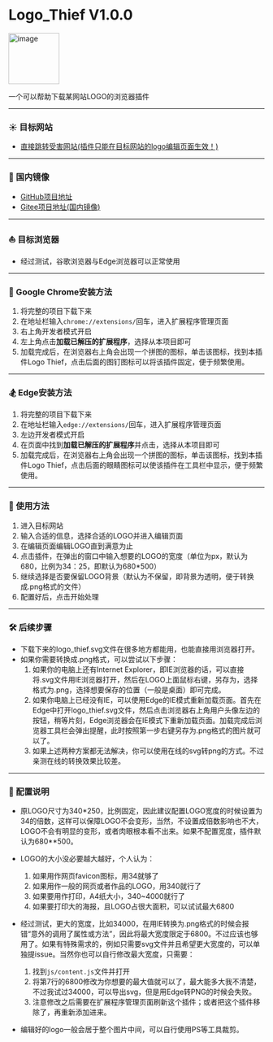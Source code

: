 # Logo_Thief V1.0.0

<img src="https://github.com/quarkape/Logo_Thief/blob/main/img/logo_thief.png" alt="image" style="width:100px" />

一个可以帮助下载某网站LOGO的浏览器插件

---

### :sunny: 目标网站

- [直接跳转受害网站(插件只能在目标网站的logo编辑页面生效！)](https://www.logosc.cn/)

---

### :leaves: 国内镜像

- [GitHub项目地址](https://github.com/quarkape/Logo_Thief)
- [Gitee项目地址(国内镜像)](https://gitee.com/huewhom/Logo_Thief)

---

### :sailboat: 目标浏览器

- 经过测试，谷歌浏览器与Edge浏览器可以正常使用

---

### :jack_o_lantern: Google Chrome安装方法

1. 将完整的项目下载下来
2. 在地址栏输入`chrome://extensions/`回车，进入扩展程序管理页面
3. 右上角开发者模式开启
4. 左上角点击**加载已解压的扩展程序**，选择从本项目即可
5. 加载完成后，在浏览器右上角会出现一个拼图的图标，单击该图标，找到本插件Logo Thief，点击后面的图钉图标可以将该插件固定，便于频繁使用。

---

### :snowboarder: Edge安装方法

1. 将完整的项目下载下来
2. 在地址栏输入`edge://extensions/`回车，进入扩展程序管理页面
3. 左边开发者模式开启
4. 在页面中找到**加载已解压的扩展程序**并点击，选择从本项目即可
5. 加载完成后，在浏览器右上角会出现一个拼图的图标，单击该图标，找到本插件Logo Thief，点击后面的眼睛图标可以使该插件在工具栏中显示，便于频繁使用。

---

### :badminton: 使用方法

1. 进入目标网站
2. 输入合适的信息，选择合适的LOGO并进入编辑页面
3. 在编辑页面编辑LOGO直到满意为止
4. 点击插件，在弹出的窗口中输入想要的LOGO的宽度（单位为px，默认为680，比例为34：25，即默认为680*500）
5. 继续选择是否要保留LOGO背景（默认为不保留，即背景为透明，便于转换成.png格式的文件）
6. 配置好后，点击开始处理

---

### :hammer_and_wrench: 后续步骤

- 下载下来的logo_thief.svg文件在很多地方都能用，也能直接用浏览器打开。
- 如果你需要转换成.png格式，可以尝试以下步骤：
  1. 如果你的电脑上还有Internet Explorer，即IE浏览器的话，可以直接将.svg文件用IE浏览器打开，然后在LOGO上面鼠标右键，另存为，选择格式为.png，选择想要保存的位置（一般是桌面）即可完成。
  2. 如果你电脑上已经没有IE，可以使用Edge的IE模式重新加载页面。首先在Edge中打开logo_thief.svg文件，然后点击浏览器右上角用户头像左边的按钮，稍等片刻，Edge浏览器会在IE模式下重新加载页面。加载完成后浏览器工具栏会弹出提醒，此时按照第一步右键另存为.png格式的图片就可以了。
  3. 如果上述两种方案都无法解决，你可以使用在线的svg转png的方式。不过亲测在线的转换效果比较差。

---

### :palm_tree: 配置说明

- 原LOGO尺寸为340*250，比例固定，因此建议配置LOGO宽度的时候设置为34的倍数，这样可以保障LOGO不会变形，当然，不设置成倍数影响也不大，LOGO不会有明显的变形，或者肉眼根本看不出来。如果不配置宽度，插件默认为680**500。
- LOGO的大小没必要越大越好，个人认为：
  1. 如果用作网页favicon图标，用34就够了
  2. 如果用作一般的网页或者作品的LOGO，用340就行了
  3. 如果要用作打印，A4纸大小，340~4000就行了
  4. 如果要打印大的海报，且LOGO占很大面积，可以试试最大6800
- 经过测试，更大的宽度，比如34000，在用IE转换为.png格式的时候会报错“意外的调用了属性或方法”，因此将最大宽度限定于6800。不过应该也够用了。如果有特殊需求的，例如只需要svg文件并且希望更大宽度的，可以单独提issue。当然你也可以自行修改最大宽度，只需要：

  1. 找到`js/content.js`文件并打开
  2. 将第7行的6800修改为你想要的最大值就可以了，最大能多大我不清楚，不过我试过34000，可以导出svg，但是用Edge转PNG的时候会失败。
  3. 注意修改之后需要在扩展程序管理页面刷新这个插件；或者把这个插件移除了，再重新添加进来。
- 编辑好的logo一般会居于整个图片中间，可以自行使用PS等工具裁剪。



